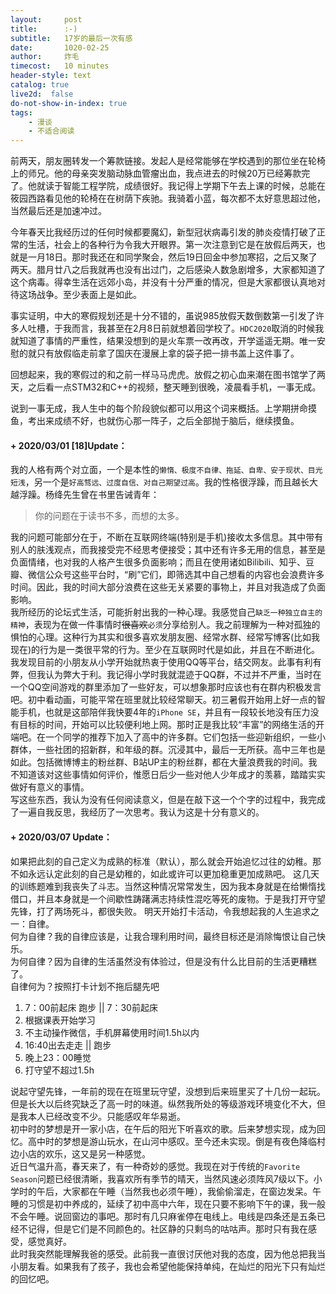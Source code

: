 ```yaml
---
layout:     post
title:      :-)
subtitle:   17岁的最后一次有感
date:       1020-02-25
author:     炸毛
timecost:   10 minutes
header-style: text
catalog: true
live2d:  false
do-not-show-in-index: true
tags:
    - 漫谈
    - 不适合阅读
---
```


前两天，朋友圈转发一个筹款链接。发起人是经常能够在学校遇到的那位坐在轮椅上的师兄。他的母亲突发脑动脉血管瘤出血，我点进去的时候20万已经筹款完了。他就读于智能工程学院，成绩很好。我记得上学期下午去上课的时候，总能在筱园西路看见他的轮椅在在树荫下疾驰。我骑着小蓝，每次都不太好意思超过他，当然最后还是加速冲过。

今年春天比我经历过的任何时候都要魔幻，新型冠状病毒引发的肺炎疫情打破了正常的生活，社会上的各种行为令我大开眼界。第一次注意到它是在放假后两天，也就是一月18日。那时我还在和同学聚会，然后19日回金中参加寒招，之后又聚了两天。腊月廿八之后我就再也没有出过门，之后感染人数急剧增多，大家都知道了这个病毒。得幸生活在远郊小岛，并没有十分严重的情况，但是大家都很认真地对待这场战争。至少表面上是如此。

事实证明，中大的寒假规划还是十分不错的，虽说985放假天数倒数第一引发了许多人吐槽，于我而言，我甚至在2月8日前就想着回学校了。`HDC2020`取消的时候我就知道了事情的严重性，结果没想到的是火车票一改再改，开学遥遥无期。唯一安慰的就只有放假临走前拿了国庆在漫展上拿的袋子把一排书盖上这件事了。

回想起来，我的寒假过的和之前一样马马虎虎。放假之初心血来潮在图书馆学了两天，之后看一点STM32和C++的视频，整天睡到很晚，凌晨看手机，一事无成。

说到一事无成，我人生中的每个阶段貌似都可以用这个词来概括。上学期拼命摸鱼，考出来成绩不好，也就伤心那一阵子，之后全部抛于脑后，继续摸鱼。  
#### \+ 2020/03/01 [18]Update：  
我的人格有两个对立面，一个是本性的`懒惰、极度不自律、拖延、自卑、安于现状、目光短浅`，另一个是`好高骛远、过度自信、对自己期望过高`。我的性格很浮躁，而且越长大越浮躁。杨绛先生曾在书里告诫青年：
>你的问题在于读书不多，而想的太多。

我的问题可能部分在于，不断在互联网终端(特别是手机)接收太多信息。其中带有别人的肤浅观点，而我接受完不经思考便接受；其中还有许多无用的信息，甚至是负面情绪，也对我的人格产生很多负面影响；而且在使用诸如Bilibili、知乎、豆瓣、微信公众号这些平台时，“刷”它们，即筛选其中自己想看的内容也会浪费许多时间。因此，我的时间大部分浪费在这些无关紧要的事物上，并且对我造成了负面影响。  
我所经历的论坛式生活，可能折射出我的一种心理。我感觉自己`缺乏一种独立自主的精神`，表现为在做一件事情时~~很喜欢~~`必须`分享给别人。我之前理解为一种对孤独的惧怕的心理。这种行为其实和很多喜欢发朋友圈、经常水群、经常写博客(比如我现在)的行为是一类很平常的行为。至少在互联网时代是如此，并且在不断进化。我发现目前的小朋友从小学开始就热衷于使用QQ等平台，结交网友。此事有利有弊，但我认为弊大于利。我记得小学时我就混迹于QQ群，不过并不严重，当时在一个QQ空间游戏的群里添加了一些好友，可以想象那时应该也有在群内积极发言吧。初中看动画，可能平常在班里就比较经常聊天。初三暑假开始用上好一点的智能手机，也就是这部陪伴我快要4年的`iPhone SE`，并且有一段较长地没有压力没有目标的时间，开始可以比较便利地上网。那时正是我比较“丰富”的网络生活的开端吧。在一个同学的推荐下加入了高中的许多群。它们包括一些迎新组织，一些小群体，一些社团的招新群，和年级的群。沉浸其中，最后一无所获。高中三年也是如此。包括微博博主的粉丝群、B站UP主的粉丝群，都在大量浪费我的时间。我不知道该对这些事情如何评价，惟愿日后少一些对他人少年成才的羡慕，踏踏实实做好有意义的事情。  
写这些东西，我认为没有任何阅读意义，但是在敲下这一个个字的过程中，我完成了一遍自我反思，我经历了一次思考。我认为这是十分有意义的。
#### \+ 2020/03/07 Update： 
如果把此刻的自己定义为成熟的标准（默认），那么就会开始追忆过往的幼稚。那不如永远认定此刻的自己是幼稚的，如此或许可以更加稳重更加成熟吧。
这几天的训练题难到我丧失了斗志。当然这种情况常常发生，因为我本身就是在给懒惰找借口，并且本身就是一个间歇性踌躇满志持续性混吃等死的废物。于是我打开守望先锋，打了两场死斗，都很失败。
明天开始打卡活动，令我想起我的人生追求之一：自律。  
何为自律？我的自律应该是，让我合理利用时间，最终目标还是消除悔恨让自己快乐。  
为何自律？因为自律的生活虽然没有体验过，但是没有什么比目前的生活更糟糕了。  
自律何为？按照打卡计划不拖后腿先吧
1. 7：00前起床 跑步 \|\| 7：30前起床
2. 根据课表开始学习
3. 不主动操作微信，手机屏幕使用时间1.5h以内
4. 16:40出去走走 \|\| 跑步
5. 晚上23：00睡觉
6. 打守望不超过1.5h  

说起守望先锋，一年前的现在在班里玩守望，没想到后来班里买了十几份一起玩。但是长大以后终究缺乏了高一时的味道。纵然我所处的等级游戏环境变化不大，但是我本人已经改变不少。只能感叹年华易逝。   
初中时的梦想是开一家小店，在午后的阳光下听喜欢的歌。后来梦想实现，成为回忆。高中时的梦想是游山玩水，在山河中感叹。至今还未实现。倒是有夜色降临村边小店的欢乐，这又是另一种感觉。   
近日气温升高，春天来了，有一种奇妙的感觉。我现在对于传统的`Favorite Season`问题已经很清晰，我喜欢所有季节的晴天，当然风速必须阵风7级以下。小学时的午后，大家都在午睡（当然我也必须午睡），我偷偷溜走，在窗边发呆。午睡的习惯是初中养成的，延续了初中高中六年，现在只要不影响下午的课，我一般不会午睡。说回窗边的事吧。那时有几只麻雀停在电线上。电线是四条还是五条已经不记得，但是它们是不同颜色的。社区静的只剩鸟的咕咕声。那时只有我在感受，感觉真好。   
此时我突然能理解我爸的感受。此前我一直很讨厌他对我的态度，因为他总把我当小朋友看。如果我有了孩子，我也会希望他能保持单纯，在灿烂的阳光下只有灿烂的回忆吧。
